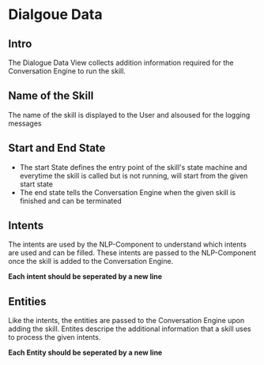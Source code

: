 # Dialgoue Data
## Intro
The Dialogue Data View collects addition information required for the Conversation Engine to run the skill.
## Name of the Skill
The name of the skill is displayed to the User and alsoused for the logging messages
## Start and End State
- The start State defines the entry point of the skill's state machine and everytime the skill is called but is not running, will start from the given start state
- The end state tells the Conversation Engine when the given skill is finished and can be terminated
## Intents
The intents are used by the NLP-Component to understand which intents are used and can be filled. These intents are passed to the NLP-Component once the skill is added to the Conversation Engine.

**Each intent should be seperated by a new line**

## Entities
Like the intents, the entities are passed to the Conversation Engine upon adding the skill. Entites descripe the additional information that a skill uses to process the given intents.

**Each Entity should be seperated by a new line**
